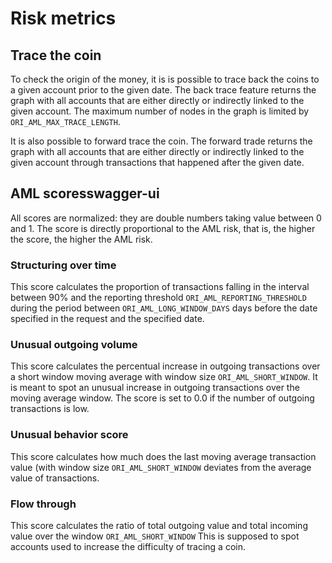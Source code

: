 # Risk metrics

## Trace the coin
To check the origin of the money, it is is possible to trace back the coins to a given account prior to the given date. The back trace feature returns the graph with all accounts that are either directly or indirectly linked to the given account. The maximum number of nodes in the graph is limited by ```ORI_AML_MAX_TRACE_LENGTH```.

It is also possible to forward trace the coin. The forward trade returns the graph with all accounts that are either directly or indirectly linked to the given account through transactions that happened after the given date.

## AML scoresswagger-ui 
All scores are normalized: they are double numbers taking value between 0 and 1. The score is directly proportional to the AML risk, that is, the higher the score, the higher the AML risk.

### Structuring over time
This score calculates the proportion of transactions falling in the interval between 90% and the reporting threshold ```ORI_AML_REPORTING_THRESHOLD``` during the period between ```ORI_AML_LONG_WINDOW_DAYS``` days before the date specified in the request and the specified date.

### Unusual outgoing volume
This score calculates the percentual increase in outgoing transactions over a short window moving average with window size ```ORI_AML_SHORT_WINDOW```. It is meant to spot an unusual increase in outgoing transactions over the moving average window. The score is set to 0.0 if the number of outgoing transactions is low.

### Unusual behavior score
This score calculates how much does the last moving average transaction value (with window size ```ORI_AML_SHORT_WINDOW``` deviates from the average value of transactions.

### Flow through
This score calculates the ratio of total outgoing value and total incoming value over the window ```ORI_AML_SHORT_WINDOW``` This is supposed to spot accounts used to increase the difficulty of tracing a coin.
